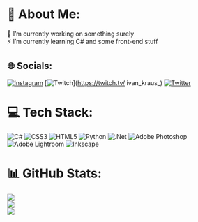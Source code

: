 # 💫 About Me:
🔭 I’m currently working on something surely<br>⚡ I’m currently learning C# and some front-end stuff


## 🌐 Socials:
[![Instagram](https://img.shields.io/badge/Instagram-%23E4405F.svg?logo=Instagram&logoColor=white)](https://instagram.com/ivan_kraus_) [![Twitch](https://img.shields.io/badge/Twitch-%239146FF.svg?logo=Twitch&logoColor=white)](https://twitch.tv/ ivan_kraus_) [![Twitter](https://img.shields.io/badge/Twitter-%231DA1F2.svg?logo=Twitter&logoColor=white)](https://twitter.com/@_Kraus_04) 

# 💻 Tech Stack:
![C#](https://img.shields.io/badge/c%23-%23239120.svg?style=for-the-badge&logo=c-sharp&logoColor=white) ![CSS3](https://img.shields.io/badge/css3-%231572B6.svg?style=for-the-badge&logo=css3&logoColor=white) ![HTML5](https://img.shields.io/badge/html5-%23E34F26.svg?style=for-the-badge&logo=html5&logoColor=white) ![Python](https://img.shields.io/badge/python-3670A0?style=for-the-badge&logo=python&logoColor=ffdd54) ![.Net](https://img.shields.io/badge/.NET-5C2D91?style=for-the-badge&logo=.net&logoColor=white) ![Adobe Photoshop](https://img.shields.io/badge/adobephotoshop-%2331A8FF.svg?style=for-the-badge&logo=adobephotoshop&logoColor=white) ![Adobe Lightroom](https://img.shields.io/badge/Adobe%20Lightroom-31A8FF.svg?style=for-the-badge&logo=Adobe%20Lightroom&logoColor=white) ![Inkscape](https://img.shields.io/badge/Inkscape-e0e0e0?style=for-the-badge&logo=inkscape&logoColor=080A13)
# 📊 GitHub Stats:
![](https://github-readme-stats.vercel.app/api?username=Kraus-Ivan&theme=blue-green&hide_border=false&include_all_commits=false&count_private=false)<br/>
![](https://github-readme-streak-stats.herokuapp.com/?user=Kraus-Ivan&theme=blue-green&hide_border=false)<br/>
![](https://github-readme-stats.vercel.app/api/top-langs/?username=Kraus-Ivan&theme=blue-green&hide_border=false&include_all_commits=false&count_private=false&layout=compact)

